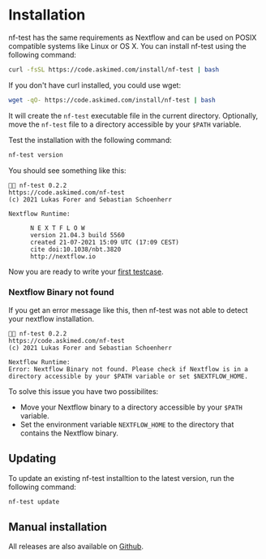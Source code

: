 # Installation

nf-test has the same requirements as Nextflow and can be used on POSIX compatible systems like Linux or OS X. You can install nf-test using the following command:

```bash
curl -fsSL https://code.askimed.com/install/nf-test | bash
```

If you don't have curl installed, you could use wget:

```bash
wget -qO- https://code.askimed.com/install/nf-test | bash
```

It will create the `nf-test` executable file in the current directory. Optionally, move the `nf-test` file to a directory accessible by your `$PATH` variable.

Test the installation with the following command:

```sh
nf-test version
```

You should see something like this:

```
🚀 nf-test 0.2.2
https://code.askimed.com/nf-test
(c) 2021 Lukas Forer and Sebastian Schoenherr

Nextflow Runtime:

      N E X T F L O W
      version 21.04.3 build 5560
      created 21-07-2021 15:09 UTC (17:09 CEST)
      cite doi:10.1038/nbt.3820
      http://nextflow.io
```

Now you are ready to write your [first testcase](getting-started.md).

### Nextflow Binary not found

If you get an error message like this, then nf-test was not able to detect your nextflow installation.

```
🚀 nf-test 0.2.2
https://code.askimed.com/nf-test
(c) 2021 Lukas Forer and Sebastian Schoenherr

Nextflow Runtime:
Error: Nextflow Binary not found. Please check if Nextflow is in a directory accessible by your $PATH variable or set $NEXTFLOW_HOME.
```

To solve this issue you have two possibilites:

- Move your Nextflow binary to a directory accessible by your `$PATH` variable.
- Set the environment variable `NEXTFLOW_HOME` to the directory that contains the Nextflow binary.

## Updating

To update an existing nf-test installtion to the latest version, run the following command:

```sh
nf-test update
```

## Manual installation

All releases are also available on [Github](https://github.com/askimed/nf-test/releases).
